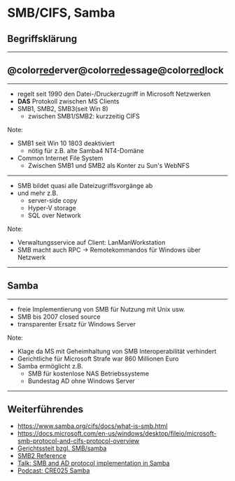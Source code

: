 # SMB/CIFS, Samba
## Begriffsklärung

---

## @color[red](S)erver@color[red](M)essage@color[red](B)lock

---

- regelt seit 1990 den Datei-/Druckerzugriff in Microsoft Netzwerken
- **DAS** Protokoll zwischen MS Clients
- SMB1, SMB2, SMB3(seit Win 8)
    - zwischen SMB1/SMB2: kurzzeitig CIFS


Note:

- SMB1 seit Win 10 1803 deaktiviert
    - nötig für z.B. alte Samba4 NT4-Domäne
- Common Internet File System
    - Zwischen SMB1 und SMB2 als Konter zu Sun's WebNFS 
---

- SMB bildet quasi alle Dateizugriffsvorgänge ab
- und mehr z.B. 
    - server-side copy
    - Hyper-V storage
    - SQL over Network

Note:
- Verwaltungsservice auf Client: LanManWorkstation
- SMB macht auch RPC -> Remotekommandos für Windows über Netzwerk

---

## Samba

---
- freie Implementierung von SMB für Nutzung mit Unix usw.
- SMB bis 2007 closed source
- transparenter Ersatz für Windows Server

Note:

- Klage da MS mit Geheimhaltung von SMB Interoperabilität verhindert
- Gerichtliche für Microsoft Strafe war 860 Millionen Euro
- Samba ermöglicht z.B.
    - SMB für kostenlose NAS Betriebssysteme
    - Bundestag AD ohne Windows Server

---

## Weiterführendes
- https://www.samba.org/cifs/docs/what-is-smb.html
- https://docs.microsoft.com/en-us/windows/desktop/fileio/microsoft-smb-protocol-and-cifs-protocol-overview
- [Gerichtssteit bzgl. SMB/samba](https://fsfe.org/activities/ms-vs-eu/ms-vs-eu.de.html)
- [SMB2 Reference](https://msdn.microsoft.com/en-us/library/cc246488.aspx)
- [Talk: SMB and AD protocol implementation in Samba](https://www.youtube.com/watch?v=jWJKxAHq0X8)
- [Podcast: CRE025 Samba](https://cre.fm/cre025-samba)
